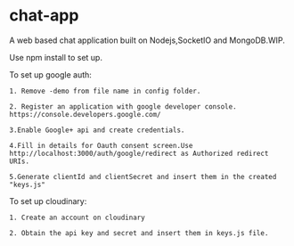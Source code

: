 # chat-app
A web based chat application built on Nodejs,SocketIO and MongoDB.WIP.

Use npm install to set up.

To set up google auth:

	1. Remove -demo from file name in config folder.

	2. Register an application with google developer console. https://console.developers.google.com/
	
	3.Enable Google+ api and create credentials.

	4.Fill in details for Oauth consent screen.Use http://localhost:3000/auth/google/redirect as Authorized redirect URIs.

	5.Generate clientId and clientSecret and insert them in the created "keys.js"


To set up cloudinary:

	1. Create an account on cloudinary
	
	2. Obtain the api key and secret and insert them in keys.js file.